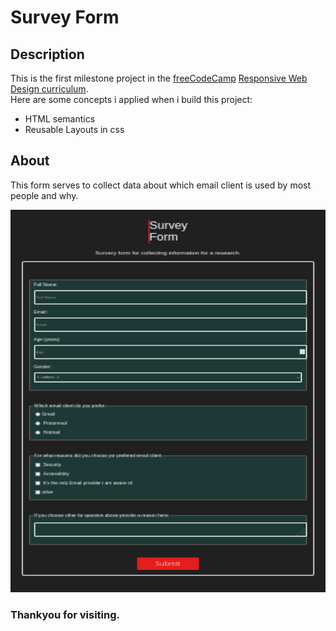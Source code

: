# Survey Form

## Description

This is the first milestone project in the [freeCodeCamp](https://www.freecodecamp.org) [Responsive Web Design curriculum](https://www.freecodecamp.org/learn/2022/responsive-web-design/).<br>
Here are some concepts i applied when i build this project:
* HTML semantics
* Reusable Layouts in css

## About

This form serves to collect data about which email client is used by most people and why.<br>

<img src='./Survey_Form.png' alt="Survey Form's website image" height=612 width=922>

### Thankyou for visiting.
